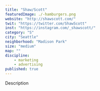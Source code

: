 ```yaml
---
title: "Shaw/Scott"
featuredImage: ./-hamburgers.png
website: "http://shawscott.com/"
twit: "https://twitter.com/ShawScott"
inst: "https://instagram.com/_shawscott/"
category: "S"
city: "Seattle"
neighborhood: "Madison Park"
size: "medium"
map: ""
discipline:
    - marketing
    - advertising
published: true
---
```


Description

